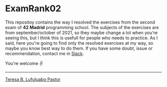 # ExamRank02

This repositoy contains the way I resolved the exercises from the second exam of **42 Madrid** programming school.
The subjects of the exercises are from september/october of 2021, so they maybe change a lot when you're seeing this, but I think this is usefull for people who needs to practice.
As I said, here you're going to find only the resolved exercises at my way, so maybe you know best way to do them. If you have some doubt, issue or recommendation, contact me in [Slack](https://42born2code.slack.com/team/U01KDFG5FEX).

You're welcome ✌️

 ---
 [Teresa B. Lufuluabo Pastor](https://github.com/tlufulua)

